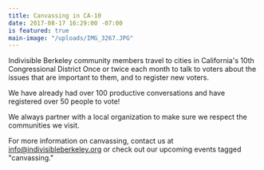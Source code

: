 ```yaml
---
title: Canvassing in CA-10
date: 2017-08-17 16:29:00 -07:00
is featured: true
main-image: "/uploads/IMG_3267.JPG"
---
```


Indivisible Berkeley community members travel to cities in California's 10th Congressional District Once or twice each month to talk to voters about the issues that are important to them, and to register new voters.

We have already had over 100 productive conversations and have registered over 50 people to vote!

We always partner with a local organization to make sure we respect the communities we visit.

For more information on canvassing, contact us at info@indivisibleberkeley.org or check out our upcoming events tagged "canvassing."